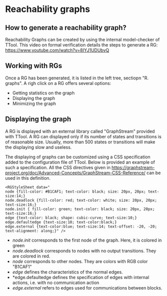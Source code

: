 # Reachability graphs

## How to generate a reachability graph?

Reachability Graphs can be created by using the internal model-checker of TTool.
This video on formal verification details the steps to generate a RG: https://www.youtube.com/watch?v=8IYJ1UDUbvQ

## Working with RGs

Once a RG has been generated, it is listed in the left tree, sectiopn "R. graphs". A righ click on a RG offers several options:

- Getting statistics on the graph
- Displaying the graph
- Minimizing the graph

## Displaying the graph

A RG is displayed with an external library called "GraphStream" provided with TTool. A RG can displayed only if its number of states and transitions is of reasonable size. Usually, more than 500 states or transitions will make the displaying slow and useless.

The displaying of graphs can be customized using a CSS specification added to the configuration file of TTool. Below is provided an example of such a specification. All the CSS directives given in https://graphstream-project.org/doc/Advanced-Concepts/GraphStream-CSS-Reference/ can be used in this definition.

    <RGStyleSheet data="
    node {fill-color: #B1CAF1; text-color: black; size: 20px, 20px; text-size:14;}
    node.deadlock {fill-color: red; text-color: white; size: 20px, 20px; text-size:16;}
    node.init { fill-color: green; text-color: black; size: 20px, 20px; text-size:16;}
    edge {text-color: black; shape: cubic-curve; text-size:10;}
    edge.defaultedge {text-size:10; text-color:black;}
    edge.external {text-color:blue; text-size:14; text-offset: -20, -20; text-alignment: along;}" />

- _node.init_ corresponds to the first node of the graph. Here, it is colored in green
- _node.deadlock_ corresponds to nodes with no output transitions. They are colored in red.
- _node_ corresponds to other nodes. They are colors with RGB color "B1CAF1"
- _edge_ defines the characteristics of the normal edges.
- \*edge.defaultedge defines the specification of edges with internal actions, i.e. with no communication action
- _edge.external_ refers to edges used for communications between blocks.
